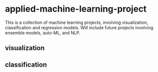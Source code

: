 # applied-machine-learning-project
This is a collection of machine learning projects, involving visualization, classification and regression models.
Will include future projects involving ensemble models, auto-ML, and NLP.
## visualization

## classification
